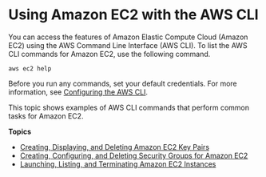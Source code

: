 # Using Amazon EC2 with the AWS CLI<a name="cli-services-ec2"></a>

You can access the features of Amazon Elastic Compute Cloud \(Amazon EC2\) using the AWS Command Line Interface \(AWS CLI\)\. To list the AWS CLI commands for Amazon EC2, use the following command\.

```
aws ec2 help
```

Before you run any commands, set your default credentials\. For more information, see [Configuring the AWS CLI](cli-chap-configure.md)\.

This topic shows examples of AWS CLI commands that perform common tasks for Amazon EC2\.

**Topics**
+ [Creating, Displaying, and Deleting Amazon EC2 Key Pairs](cli-services-ec2-keypairs.md)
+ [Creating, Configuring, and Deleting Security Groups for Amazon EC2](cli-services-ec2-sg.md)
+ [Launching, Listing, and Terminating Amazon EC2 Instances](cli-services-ec2-instances.md)